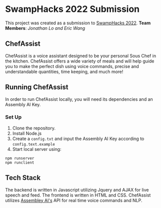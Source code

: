 # SwampHacks 2022 Submission
This project was created as a submission to [SwampHacks 2022](https://swamphacks.notion.site/SwampHacks-VIII-Hacker-Guide-1d4a8b027b9647cd88f29764b6d87a9a).
**Team Members**:  *Jonathan Lo and Eric Wang*

## ChefAssist
ChefAssist is a voice assistant designed to be your personal Sous Chef in the kitchen. ChefAssist offers a wide variety of meals and will help guide you to make the perfect dish using voice commands, precise and understandable quantities, time keeping, and much more!

## Running ChefAssist
In order to run ChefAssist locally, you will need its dependencies and an Assembly AI Key.
### Set Up
 1. Clone the repository.
 2. Install Node.js
 3. Create a `config.txt` and input the Assembly AI Key according to `config.text.example`
 5. Start local server using: 
  ```
  npm runserver
  npm runclient
  ```


## Tech Stack
The backend is written in Javascript utilizing Jquery and AJAX for live speech and feed. The frontend is written in HTML and CSS. ChefAssist utilizes [Assembley AI's](https://www.assemblyai.com/) API for real time voice commands and NLP. 
